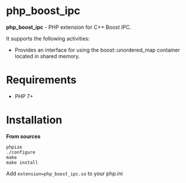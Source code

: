 php_boost_ipc
====
**php_boost_ipc** - PHP extension for C++ Boost IPC.

It supports the following activities:
- Provides an interface for using the boost::unordered_map container located in shared memory.

Requirements
============

* PHP 7+

Installation
============

**From sources**

    phpize
    ./configure 
    make
    make install
Add ```extension=php_boost_ipc.so``` to your php.ini
